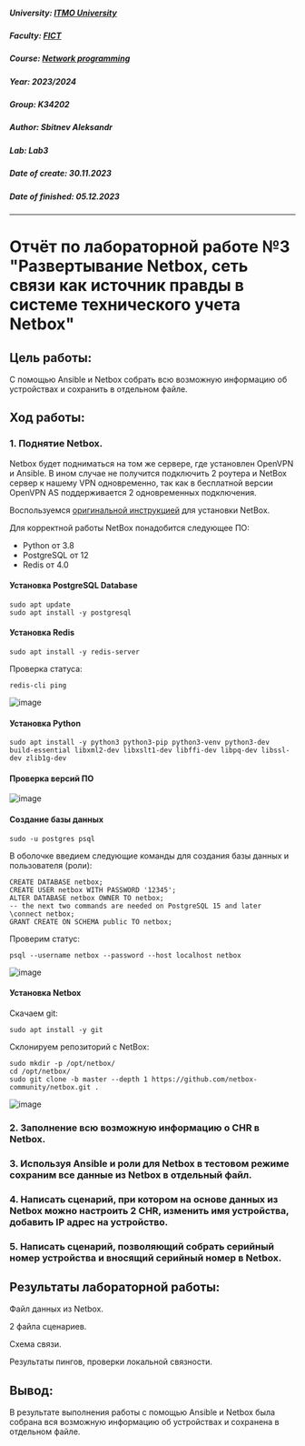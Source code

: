##### University: [ITMO University](https://itmo.ru/ru/)
##### Faculty: [FICT](https://fict.itmo.ru)
##### Course: [Network programming](https://itmo-ict-faculty.github.io/network-programming/)
##### Year: 2023/2024
##### Group: K34202
##### Author: Sbitnev Aleksandr
##### Lab: Lab3
##### Date of create: 30.11.2023
##### Date of finished: 05.12.2023

***

# Отчёт по лабораторной работе №3 "Развертывание Netbox, сеть связи как источник правды в системе технического учета Netbox"


## **Цель работы:** 
С помощью Ansible и Netbox собрать всю возможную информацию об устройствах и сохранить в отдельном файле.

## **Ход работы:**

### 1. Поднятие Netbox.
Netbox будет подниматься на том же сервере, где установлен OpenVPN и Ansible. В ином случае не получится подключить 2 роутера и NetBox сервер к нашему VPN одновременно, так как в бесплатной версии OpenVPN AS поддерживается 2 одновременных подключения.

Воспользуемся [оригинальной инструкцией](https://docs.netbox.dev/en/stable/installation/) для установки NetBox.

Для корректной работы NetBox понадобится следующее ПО:
* Python от 3.8
* PostgreSQL от 12
* Redis от 4.0

#### Установка PostgreSQL Database
```
sudo apt update
sudo apt install -y postgresql
```

#### Установка Redis
```
sudo apt install -y redis-server
```

Проверка статуса:
```
redis-cli ping
```

![image](https://github.com/Sbitnev/2023_2024-network_programming-k34202-sbitnev_a_s/assets/71010852/7a0c187f-1f18-4a13-b4d7-57795c48166a)

#### Установка Python
```
sudo apt install -y python3 python3-pip python3-venv python3-dev build-essential libxml2-dev libxslt1-dev libffi-dev libpq-dev libssl-dev zlib1g-dev
```


#### Проверка версий ПО
![image](https://github.com/Sbitnev/2023_2024-network_programming-k34202-sbitnev_a_s/assets/71010852/ec57564b-a59a-40f5-9db1-fc7a8926db50)

#### Создание базы данных
```
sudo -u postgres psql
```

В оболочке введием следующие команды для создания базы данных и пользователя (роли):
```
CREATE DATABASE netbox;
CREATE USER netbox WITH PASSWORD '12345';
ALTER DATABASE netbox OWNER TO netbox;
-- the next two commands are needed on PostgreSQL 15 and later
\connect netbox;
GRANT CREATE ON SCHEMA public TO netbox;
```

Проверим статус:
```
psql --username netbox --password --host localhost netbox
```

![image](https://github.com/Sbitnev/2023_2024-network_programming-k34202-sbitnev_a_s/assets/71010852/fa2d4a4f-2adc-443f-a477-0329b6c80fbd)

#### Установка Netbox
Скачаем git:
```
sudo apt install -y git
```

Склонируем репозиторий с NetBox:
```
sudo mkdir -p /opt/netbox/
cd /opt/netbox/
sudo git clone -b master --depth 1 https://github.com/netbox-community/netbox.git .
```

![image](https://github.com/Sbitnev/2023_2024-network_programming-k34202-sbitnev_a_s/assets/71010852/d28e78fb-b5fe-4497-97e3-8208a1ad4af8)



### 2. Заполнение всю возможную информацию о CHR в Netbox.


### 3. Используя Ansible и роли для Netbox в тестовом режиме сохраним все данные из Netbox в отдельный файл.


### 4. Написать сценарий, при котором на основе данных из Netbox можно настроить 2 CHR, изменить имя устройства, добавить IP адрес на устройство.


### 5. Написать сценарий, позволяющий собрать серийный номер устройства и вносящий серийный номер в Netbox.


## **Результаты лабораторной работы:**
Файл данных из Netbox.

2 файла сценариев.

Схема связи.

Результаты пингов, проверки локальной связности.


## **Вывод:** 
В результате выполнения работы c помощью Ansible и Netbox была собрана вся возможную информацию об устройствах и сохранена в отдельном файле.
